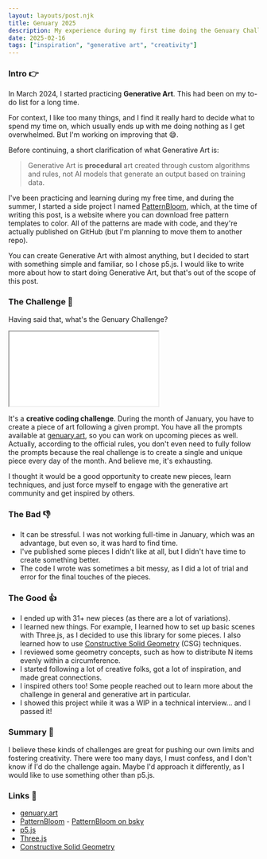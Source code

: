 ```yaml
---
layout: layouts/post.njk
title: Genuary 2025
description: My experience during my first time doing the Genuary Challenge
date: 2025-02-16
tags: ["inspiration", "generative art", "creativity"]
---
```


### Intro 👉

In March 2024, I started practicing **Generative Art**. This had been on my to-do list for a long time.

For context, I like too many things, and I find it really hard to decide what to spend my time on, which usually ends up with me doing nothing as I get overwhelmed. But I'm working on improving that 😅.

Before continuing, a short clarification of what Generative Art is:

> Generative Art is **procedural** art created through custom algorithms and rules, not AI models that generate an output based on training data.

I've been practicing and learning during my free time, and during the summer, I started a side project I named [PatternBloom](https://patternbloom.com), which, at the time of writing this post, is a website where you can download free pattern templates to color. All of the patterns are made with code, and they're actually published on GitHub (but I'm planning to move them to another repo).

You can create Generative Art with almost anything, but I decided to start with something simple and familiar, so I chose p5.js. I would like to write more about how to start doing Generative Art, but that's out of the scope of this post.

### The Challenge 🎨

Having said that, what's the Genuary Challenge?

<iframe name="iframe_content" src="/genuary2025/summary"></iframe>

It's a **creative coding challenge**. During the month of January, you have to create a piece of art following a given prompt. You have all the prompts available at [genuary.art](https://genuary.art), so you can work on upcoming pieces as well. Actually, according to the official rules, you don't even need to fully follow the prompts because the real challenge is to create a single and unique piece every day of the month. And believe me, it's exhausting.

I thought it would be a good opportunity to create new pieces, learn techniques, and just force myself to engage with the generative art community and get inspired by others.

### The Bad 👎

- It can be stressful. I was not working full-time in January, which was an advantage, but even so, it was hard to find time.
- I've published some pieces I didn't like at all, but I didn't have time to create something better.
- The code I wrote was sometimes a bit messy, as I did a lot of trial and error for the final touches of the pieces.

### The Good 👍

- I ended up with 31+ new pieces (as there are a lot of variations).
- I learned new things. For example, I learned how to set up basic scenes with Three.js, as I decided to use this library for some pieces. I also learned how to use [Constructive Solid Geometry](https://en.wikipedia.org/wiki/Constructive_solid_geometry) (CSG) techniques.
- I reviewed some geometry concepts, such as how to distribute N items evenly within a circumference.
- I started following a lot of creative folks, got a lot of inspiration, and made great connections.
- I inspired others too! Some people reached out to learn more about the challenge in general and generative art in particular.
- I showed this project while it was a WIP in a technical interview... and I passed it!

### Summary 🤏

I believe these kinds of challenges are great for pushing our own limits and fostering creativity. There were too many days, I must confess, and I don't know if I'd do the challenge again. Maybe I'd approach it differently, as I would like to use something other than p5.js.

### Links 🔗

- [genuary.art](https://genuary.art)
- [PatternBloom](https://patternbloom.com) - [PatternBloom on bsky](https://bsky.app/profile/patternbloom.bsky.social)
- [p5.js](https://p5js.org/)
- [Three.js](https://threejs.org/)
- [Constructive Solid Geometry](https://en.wikipedia.org/wiki/Constructive_solid_geometry)